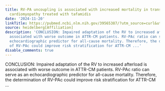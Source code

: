 ```yaml
---
title: RV-PA uncoupling is associated with increased mortality in transthyretin amyloid
  cardiomyopathy treated with tafamidis
date: '2024-11-20'
linkTitle: https://pubmed.ncbi.nlm.nih.gov/39565387/?utm_source=curl&utm_medium=rss&utm_campaign=pubmed-2&utm_content=1FakS-2QOkCT8HsMOQP1bCRQ4YzyumYOmxmF0moLsQ3dFB1E9V&fc=20220326224207&ff=20241120172125&v=2.18.0.post9+e462414
source: heidelberg[Affiliation]
description: 'CONCLUSION: Impaired adaptation of the RV to increased afterload is
  associated with worse outcome in ATTR-CM patients. RV-PAc ratio can serve as an
  echocardiographic predictor for all-cause mortality. Therefore, the determination
  of RV-PAc could improve risk stratification for ATTR-CM ...'
disable_comments: true
---
```

CONCLUSION: Impaired adaptation of the RV to increased afterload is associated with worse outcome in ATTR-CM patients. RV-PAc ratio can serve as an echocardiographic predictor for all-cause mortality. Therefore, the determination of RV-PAc could improve risk stratification for ATTR-CM ...
